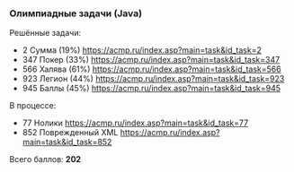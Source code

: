 ### Олимпиадные задачи (Java)
Решённые задачи:
- 2 Сумма (19%) https://acmp.ru/index.asp?main=task&id_task=2
- 347 Покер (33%) https://acmp.ru/index.asp?main=task&id_task=347
- 566 Халява (61%) https://acmp.ru/index.asp?main=task&id_task=566
- 923 Легион (44%) https://acmp.ru/index.asp?main=task&id_task=923
- 945 Баллы (45%) https://acmp.ru/index.asp?main=task&id_task=945

В процессе:
- 77 Нолики https://acmp.ru/index.asp?main=task&id_task=77
- 852 Поврежденный XML https://acmp.ru/index.asp?main=task&id_task=852

Всего баллов: **202**
